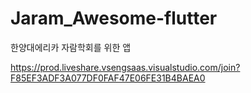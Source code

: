 # Jaram_Awesome-flutter
한양대에리카 자람학회를 위한 앱


https://prod.liveshare.vsengsaas.visualstudio.com/join?F85EF3ADF3A077DF0FAF47E06FE31B4BAEA0
